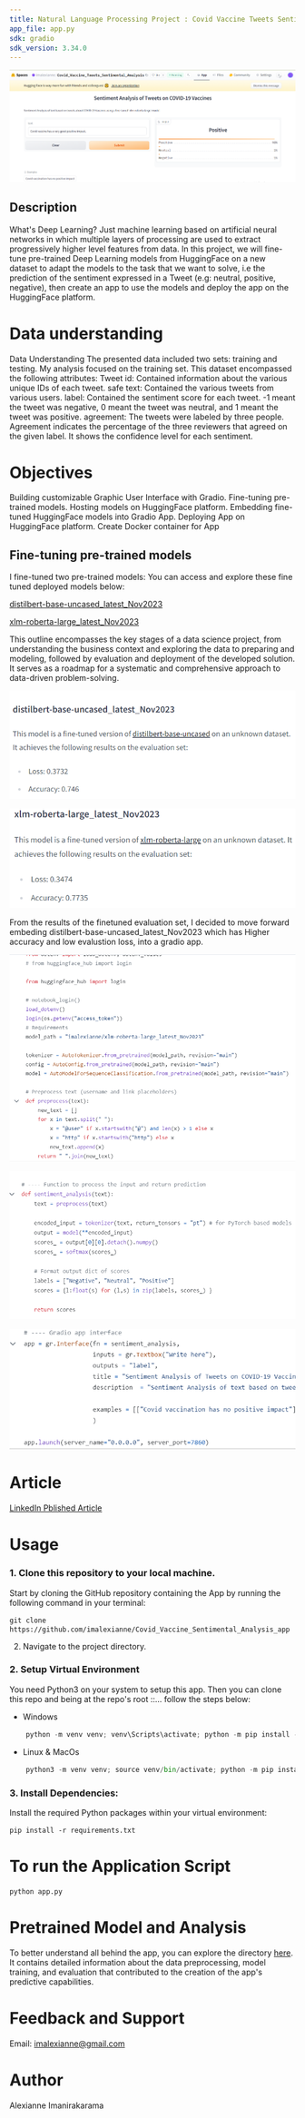 ```yaml
---
title: Natural Language Processing Project : Covid Vaccine Tweets Sentimental Analysis App
app_file: app.py
sdk: gradio
sdk_version: 3.34.0
---
```

![Project Image](images/Roberta.PNG)
## Description

What's Deep Learning? Just machine learning based on artificial neural networks in which multiple layers of processing are used to extract progressively higher level features from data.
In this project, we will fine-tune pre-trained Deep Learning models from HuggingFace on a new dataset to adapt the models to the task that we want to solve, i.e the prediction of the sentiment expressed in a Tweet (e.g: neutral, positive, negative), then create an app to use the models and deploy the app on the HuggingFace platform.

# Data understanding
Data Understanding
The presented data included two sets: training and testing. My analysis focused on the training set. This dataset encompassed the following attributes:
Tweet id: Contained information about the various unique IDs of each tweet.
safe text: Contained the various tweets from various users.
label: Contained the sentiment score for each tweet. -1 meant the tweet was negative, 0 meant the tweet was neutral, and 1 meant the tweet was positive.
agreement: The tweets were labeled by three people. Agreement indicates the percentage of the three reviewers that agreed on the given label. It shows the confidence level for each sentiment.

# Objectives

Building customizable Graphic User Interface with Gradio.
Fine-tuning pre-trained models.
Hosting models on HuggingFace platform.
Embedding fine-tuned HuggingFace models into Gradio App.
Deploying App on HuggingFace platform.
Create Docker container for App

## Fine-tuning pre-trained models
I fine-tuned two pre-trained models: You can access and explore these fine tuned deployed models below:

[distilbert-base-uncased_latest_Nov2023](https://huggingface.co/imalexianne/distilbert-base-uncased_latest_Nov2023)

[xlm-roberta-large_latest_Nov2023](https://huggingface.co/imalexianne/xlm-roberta-large_latest_Nov2023)

This outline encompasses the key stages of a data science project, from understanding the business context and exploring the data to preparing and modeling, followed by evaluation and deployment of the developed solution. It serves as a roadmap for a systematic and comprehensive approach to data-driven problem-solving.

![Distillbert Image](images/distill%20evaluation.PNG)

![Roberta Image](images/roberta%20evaluation.PNG)

From the results of the finetuned evaluation set, I decided to move forward embeding distilbert-base-uncased_latest_Nov2023 which has Higher accuracy and low evalustion loss, into a gradio app.

![gradio Image](images/roberta%20gradio.PNG)

![gradio Image](images/roberta%20sentimental.PNG)

![gradio Image](images/roberta%20app.PNG)


# Article 

[LinkedIn Pblished Article](https://www.linkedin.com/feed/update/urn:li:activity:7129480399478566912/)

# Usage

### 1. Clone this repository to your local machine.
Start by cloning the GitHub repository containing the App by running the following command in your terminal:
```
git clone https://github.com/imalexianne/Covid_Vaccine_Sentimental_Analysis_app
```

2. Navigate to the project directory.

 ### 2. Setup Virtual Environment
You need Python3 on your system to setup this app. Then you can clone this repo and being at the repo's root ::... follow the steps below:
* Windows
```python
    python -m venv venv; venv\Scripts\activate; python -m pip install -q --upgrade pip; python -m pip install -qr requirements.txt 
``` 
* Linux & MacOs
```python
    python3 -m venv venv; source venv/bin/activate; python -m pip install -q --upgrade pip; python -m pip install -qr requirements.txt  

```
### 3. Install Dependencies:
Install the required Python packages within your virtual environment:
```
pip install -r requirements.txt
```

 # To run the Application Script
 ``````
 python app.py
``````
# Pretrained Model and Analysis
To better understand all behind the app, you can explore the directory [here](https://github.com/imalexianne/Covid_Vaccine_Sentimental_Analysis_app/). It contains detailed information about the data preprocessing, model training, and evaluation that contributed to the creation of the app's predictive capabilities.

# Feedback and Support

Email: imalexianne@gmail.com

# Author
Alexianne Imanirakarama
